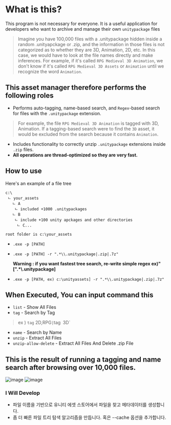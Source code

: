 
# What is this?
This program is not necessary for everyone. It is a useful application for developers who want to archive and manage their own `unitypackage` files


>  Imagine you have 100,000 files with a .unitypackage hidden inside a random .unityapckage or .zip, and the information in those files is not categorized as to whether they are 3D, Animation, 2D, etc.
In this case, we would have to look at the file names directly and make inferences. For example, if it's called `RPG Medieval 3D Animation`, we don't know if it's called `RPG Medieval 3D Assets` or `Animation` until we recognize the word `Animation`.
 


## This asset manager therefore performs the following roles

- Performs auto-tagging, name-based search, and `Regex`-based search for files with the `.unitypackage` extension.
> For example, the file `RPG Medieval 3D Animation` is tagged with 3D, Animation. If a tagging-based search were to find the `3D` asset, it would be excluded from the search because it contains `Animation`.
- Includes functionality to correctly unzip `.unitypackage` extensions inside `.zip` files.
- **All operations are thread-optimized so they are very fast.** 



## How to use
Here's an example of a file tree
```
c:\
 ㄴ your_assets
   ㄴ A
    ㄴ included +1000 .unitypackages
   ㄴ B
    ㄴ include +100 unity apckages and other directories
     ㄴ C...
```
     
`root folder is c:\your_assets`

- `.exe -p [PATH]`
- `.exe -p [PATH] -r ".*\\.unitypackage|.zip|.7z"`

  **Warning : if you want fastest tree search, re-write simple regex ex)"[".*\\.unitypackage]**
- `.exe -p [PATH, ex) c:\unityassets] -r ".*\\.unitypackage|.zip|.7z"`
## When Executed, You can input command this

- `list` - Show All Files
- `tag` - Search by Tag
> ex ) `tag` 2D,RPG` | `tag` `3D`
- `name` - Search by Name
- `unzip` - Extract All Files
- `unzip-allow-delete` - Extract All Files And Delete .zip File
 
## This is the result of running a tagging and name search after browsing over 10,000 files.
![image](https://github.com/shlifedev/unity-large-assets-manager/assets/49047211/19708959-9d46-4596-85a8-e88591e7edf2)
![image](https://github.com/shlifedev/unity-large-assets-manager/assets/49047211/d081c904-0ab8-4c69-8f06-2b6e3148e084)


### I Will Develop 
- 파일 이름을 기반으로 유니티 에셋 스토어에서 파일을 찾고 메타데이터를 생성합니다.
- 좀 더 빠른 파일 트리 탐색 알고리즘을 만듭니다. 혹은 --cache 옵션을 추가합니다.

